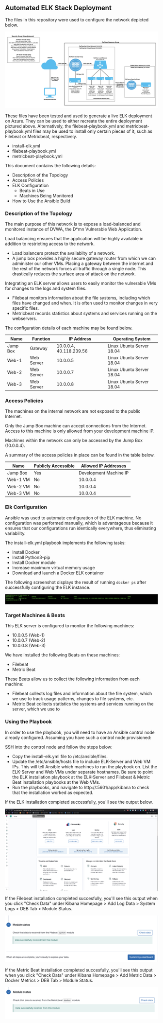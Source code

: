 ## Automated ELK Stack Deployment

The files in this repository were used to configure the network depicted below.

![](/README-Images/Network-Diagram.png)

These files have been tested and used to generate a live ELK deployment on Azure. They can be used to either recreate the entire deployment pictured above. Alternatively, the filebeat-playbook.yml and metricbeat-playbook.yml files may be used to install only certain pieces of it, such as Filebeat or Metricbeat, respectively.

  - install-elk.yml
  - filebeat-playbook.yml
  - metricbeat-playbook.yml

This document contains the following details:
- Description of the Topology
- Access Policies
- ELK Configuration
  - Beats in Use
  - Machines Being Monitored
- How to Use the Ansible Build


### Description of the Topology

The main purpose of this network is to expose a load-balanced and monitored instance of DVWA, the D*mn Vulnerable Web Application.

Load balancing ensures that the application will be highly available in addition to restricting access to the network.
- Load balancers protect the availablity of a network. 
- A jump box provides a highly secure gateway router from which we can administer our other VMs. Placing a gateway between the internet and the rest of the network forces all traffic through a single node. This drastically reduces the surface area of attack on the network.


Integrating an ELK server allows users to easily monitor the vulnerable VMs for changes to the logs and system files.
- Filebeat monitors information about the file systems, including which files have changed and when. It is often used to monitor changes in very specific files.
- Metricbeat records statistics about systems and services running on the webservers.

The configuration details of each machine may be found below.

| Name      | Function       | IP Address              | Operating System           |
|-----------|----------------|-------------------------|----------------------------|
| Jump Box  | Gateway        | 10.0.0.4, 40.118.239.56 | Linux Ubuntu Server 18.04  |
| Web-1     | Web Server     | 10.0.0.5                | Linux Ubuntu Server 18.04  |
| Web-2     | Web Server     | 10.0.0.7                | Linux Ubuntu Server 18.04  |
| Web-3     | Web Server     | 10.0.0.8                | Linux Ubuntu Server 18.04  |

### Access Policies

The machines on the internal network are not exposed to the public Internet. 

Only the Jump Box machine can accept connections from the Internet. Access to this machine is only allowed from your development machine IP.

Machines within the network can only be accessed by the Jump Box (10.0.0.4).

A summary of the access policies in place can be found in the table below.

| Name      | Publicly Accessible | Allowed IP Addresses                   |
|-----------|---------------------|----------------------------------------|
| Jump Box  | Yes                 | Development Machine IP                 |
| Web-1 VM  | No                  | 10.0.0.4                               |
| Web-2 VM  | No                  | 10.0.0.4                               |
| Web-3 VM  | No                  | 10.0.0.4                               |


### Elk Configuration

Ansible was used to automate configuration of the ELK machine. No configuration was performed manually, which is advantageous because it ensures that our configurations run identically everywhere, thus eliminating variability.

The install-elk.yml playbook implements the following tasks:
- Install Docker
- Install Python3-pip
- Install Docker module
- Increase maximum virtual memory usage
- Download and launch a Docker ELK container

The following screenshot displays the result of running `docker ps` after successfully configuring the ELK instance.

![](/README-Images/docker-ps-output.png)

### Target Machines & Beats
This ELK server is configured to monitor the following machines:
- 10.0.0.5 (Web-1)
- 10.0.0.7 (Web-2)
- 10.0.0.8 (Web-3)

We have installed the following Beats on these machines:
- Filebeat
- Metric Beat

These Beats allow us to collect the following information from each machine:
- Filebeat collects log files and information about the file system, which we use to track usage patterns, changes to file systems, etc. 
- Metric Beat collects statistics the systems and services running on the server, which we use to 

### Using the Playbook
In order to use the playbook, you will need to have an Ansible control node already configured. Assuming you have such a control node provisioned: 

SSH into the control node and follow the steps below:
- Copy the install-elk.yml file to /etc/ansible/files.
- Update the /etc/ansible/hosts file to include ELK-Server and Web VM IPs. This will tell Ansible which machines to run the playbook on. List the ELK-Server and Web VMs under separate hostnames. Be sure to point the ELK installation playbook at the ELK-Server and Filebeat & Metric Beat installation playbooks at the Web VMs.
- Run the playbooks, and navigate to http://<ELK-Server Public IP>:5601/app/kibana to check that the installation worked as expected. 

If the ELK installation completed successfully, you'll see the output below.

![](/README-Images/successful-elk.png)

If the Filebeat installation completed succesfully, you'll see this output when you click "Check Data" under Kibana Homepage > Add Log Data > System Logs > DEB Tab > Module Status.

![](/README-Images/successful-filebeat-installation.png)

If the Metric Beat installation completed succesfully, you'll see this output when you click "Check Data" under Kibana Homepage > Add Metric Data > Docker Metrics > DEB Tab > Module Status.

![](/README-Images/successful-metricbeat-installation.png)

